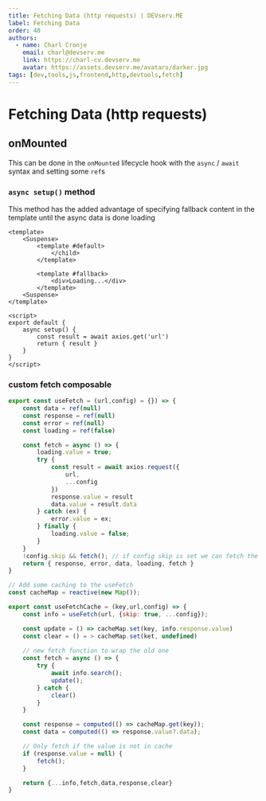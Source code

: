 ```yaml
---
title: Fetching Data (http requests) | DEVserv.ME
label: Fetching Data
order: 40
authors:
  - name: Charl Cronje
    email: charl@devserv.me
    link: https://charl-cv.devserv.me
    avatar: https://assets.devserv.me/avatars/darker.jpg
tags: [dev,tools,js,frontend,http,devtools,fetch]
---
```

# Fetching Data (http requests)

## onMounted

This can be done in the `onMounted` lifecycle hook with the `async` / `await` syntax and setting some `ref`s

### `async setup()` method

This method has the added advantage of specifying fallback content in the template until the async data is done loading

```vue
<template>
    <Suspense>
        <template #default>
            </child>
        </template>

        <template #fallback>
            <div>Loading...</div>
        </template>
    <Suspense>
</template>

<script>
export default {
    async setup() {
        const result = await axios.get('url')
        return { result }
    }
}
</script>
```

### custom fetch composable

```js
export const useFetch = (url,config) = {}) => {
    const data = ref(null)
    const response = ref(null)
    const error = ref(null)
    const loading = ref(false)

    const fetch = async () => {
        loading.value = true;
        try {
            const result = await axios.request({
                url,
                ...config
            })
            response.value = result
            data.value = result.data
        } catch (ex) {
            error.value = ex;
        } finally {
            loading.value = false;
        }
    }
    !config.skip && fetch(); // if config skip is set we can fetch the data manually
    return { response, error, data, loading, fetch }
}

// Add some caching to the useFetch
const cacheMap = reactive(new Map());

export const useFetchCache = (key,url,config) => {
    const info = useFetch(url, {skip: true, ...config});

    const update = () => cacheMap.set(key, info.response.value)
    const clear = () = > cacheMap.set(ket, undefined)
    
    // new fetch function to wrap the old one
    const fetch = async () => {
        try {
            await info.search();
            update();
        } catch {
            clear()
        }
    }

    const response = computed(() => cacheMap.get(key));
    const data = computed(() => response.value?.data);

    // Only fetch if the value is not in cache
    if (response.value = null) {
        fetch();
    }

    return {...info,fetch,data,response,clear}
}
```
